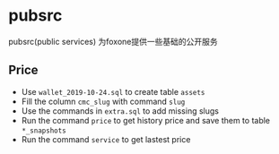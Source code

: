 # pubsrc

pubsrc(public services) 为foxone提供一些基础的公开服务

## Price

- Use `wallet_2019-10-24.sql` to create table `assets`
- Fill the column `cmc_slug` with command `slug`
- Use the commands in `extra.sql` to add missing slugs
- Run the command `price` to get history price and save them to table `*_snapshots`
- Run the command `service` to get lastest price 

